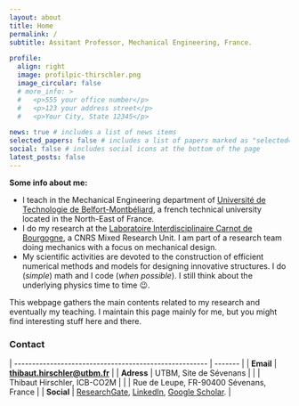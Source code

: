 ```yaml
---
layout: about
title: Home
permalink: /
subtitle: Assitant Professor, Mechanical Engineering, France.

profile:
  align: right
  image: profilpic-thirschler.png
  image_circular: false
  # more_info: >
  #   <p>555 your office number</p>
  #   <p>123 your address street</p>
  #   <p>Your City, State 12345</p>

news: true # includes a list of news items
selected_papers: false # includes a list of papers marked as "selected={true}"
social: false # includes social icons at the bottom of the page
latest_posts: false
---
```


**Some info about me:**
* I teach in the Mechanical Engineering department of <a href='https://www.utbm.fr/'>Université de Technologie de Belfort-Montbéliard</a>, a french technical university located in the North-East of France. 
* I do my research at the <a href='https://icb.u-bourgogne.fr/en/home-page/homepage/'>Laboratoire Interdisciplinaire Carnot de Bourgogne</a>, a CNRS Mixed Research Unit. I am part of a research team doing mechanics with a focus on mechanical design.
* My scientific activities are devoted to the construction of efficient numerical methods and models for designing innovative structures. 
  I do (*simple*) math and I code (*when possible*). I still think about the underlying physics time to time 😉.


This webpage gathers the main contents related to my research and eventually my teaching. I maintain this page mainly for me, but you might find interesting stuff here and there. 

### Contact

| ------------------------------------------------------ | ------- |
| <i class="fa-regular fa-paper-plane"></i> **Email**    | [**thibaut.hirschler@utbm.fr**](mailto:thibaut.hirschler@utbm.fr) |
| <i class="fa-solid fa-envelope-open-text"></i> **Adress** | UTBM, Site de Sévenans      |
|          | Thibaut Hirschler, ICB-CO2M |
|          | Rue de Leupe, FR-90400 Sévenans, France |
| <i class="fa-regular fa-circle-user"></i> **Social** | [ResearchGate](https://www.researchgate.net/profile/Thibaut-Hirschler), [LinkedIn](https://www.linkedin.com/in/thirschler/), [Google Scholar](https://scholar.google.fr/citations?user=cHqQRSIAAAAJ&hl=en). |

<p></p>
